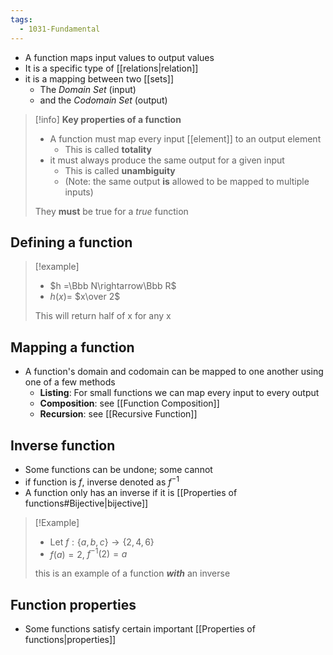 ```yaml
---
tags:
  - 1031-Fundamental
---
```

- A function maps input values to output values
- It is a specific type of [[relations|relation]]
- it is a mapping between two [[sets]]
	- The *Domain Set* (input)
	- and the *Codomain Set* (output)

> [!info] **Key properties of a function**
> - A function must map every input [[element]] to an output element
> 	- This is called **totality**
> - it must always produce the same output for a given input
> 	- This is called **unambiguity**
> 	- (Note: the same output **is** allowed to be mapped to multiple inputs)
> 
> They **must** be true for a *true* function	
## Defining a function
> [!example]
> - $h =\Bbb N\rightarrow\Bbb R$
>- $h(x) =$ $x\over 2$
>
>This will return half of x for any x
## Mapping a function
- A function's domain and codomain can be mapped to one another using one of a few methods
	- **Listing**: For small functions we can map every input to every output
	- **Composition**: see [[Function Composition]]
	- **Recursion**: see [[Recursive Function]]

## Inverse function
- Some functions can be undone; some cannot
- if function is $f$, inverse denoted as $f^{-1}$
- A function only has an inverse if it is [[Properties of functions#Bijective|bijective]]

> [!Example]
> - Let $f:\{a,b,c\} \rightarrow \{2,4,6\}$
> - $f(a) = 2$, $f^{-1}(2) = a$
> 
> this is an example of a function ***with*** an inverse

## Function properties
- Some functions satisfy certain important [[Properties of functions|properties]]